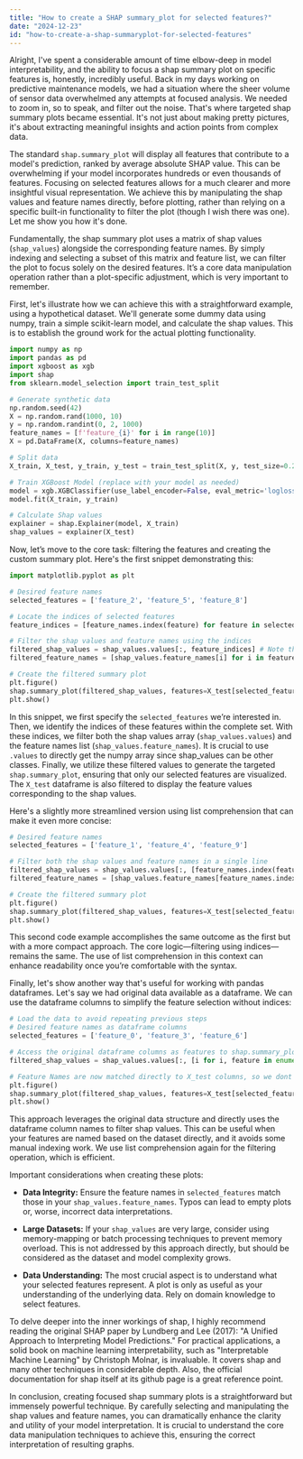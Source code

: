 ```yaml
---
title: "How to create a SHAP summary_plot for selected features?"
date: "2024-12-23"
id: "how-to-create-a-shap-summaryplot-for-selected-features"
---
```


Alright,  I've spent a considerable amount of time elbow-deep in model interpretability, and the ability to focus a shap summary plot on specific features is, honestly, incredibly useful. Back in my days working on predictive maintenance models, we had a situation where the sheer volume of sensor data overwhelmed any attempts at focused analysis. We needed to zoom in, so to speak, and filter out the noise. That's where targeted shap summary plots became essential. It's not just about making pretty pictures, it's about extracting meaningful insights and action points from complex data.

The standard `shap.summary_plot` will display all features that contribute to a model's prediction, ranked by average absolute SHAP value. This can be overwhelming if your model incorporates hundreds or even thousands of features. Focusing on selected features allows for a much clearer and more insightful visual representation. We achieve this by manipulating the shap values and feature names directly, before plotting, rather than relying on a specific built-in functionality to filter the plot (though I wish there was one). Let me show you how it's done.

Fundamentally, the shap summary plot uses a matrix of shap values (`shap_values`) alongside the corresponding feature names. By simply indexing and selecting a subset of this matrix and feature list, we can filter the plot to focus solely on the desired features. It’s a core data manipulation operation rather than a plot-specific adjustment, which is very important to remember.

First, let's illustrate how we can achieve this with a straightforward example, using a hypothetical dataset. We'll generate some dummy data using numpy, train a simple scikit-learn model, and calculate the shap values. This is to establish the ground work for the actual plotting functionality.

```python
import numpy as np
import pandas as pd
import xgboost as xgb
import shap
from sklearn.model_selection import train_test_split

# Generate synthetic data
np.random.seed(42)
X = np.random.rand(1000, 10)
y = np.random.randint(0, 2, 1000)
feature_names = [f'feature_{i}' for i in range(10)]
X = pd.DataFrame(X, columns=feature_names)

# Split data
X_train, X_test, y_train, y_test = train_test_split(X, y, test_size=0.2, random_state=42)

# Train XGBoost Model (replace with your model as needed)
model = xgb.XGBClassifier(use_label_encoder=False, eval_metric='logloss')
model.fit(X_train, y_train)

# Calculate Shap values
explainer = shap.Explainer(model, X_train)
shap_values = explainer(X_test)
```

Now, let’s move to the core task: filtering the features and creating the custom summary plot. Here's the first snippet demonstrating this:

```python
import matplotlib.pyplot as plt

# Desired feature names
selected_features = ['feature_2', 'feature_5', 'feature_8']

# Locate the indices of selected features
feature_indices = [feature_names.index(feature) for feature in selected_features]

# Filter the shap values and feature names using the indices
filtered_shap_values = shap_values.values[:, feature_indices] # Note the .values property for shap matrix access
filtered_feature_names = [shap_values.feature_names[i] for i in feature_indices]

# Create the filtered summary plot
plt.figure()
shap.summary_plot(filtered_shap_values, features=X_test[selected_features], feature_names=filtered_feature_names)
plt.show()

```

In this snippet, we first specify the `selected_features` we’re interested in. Then, we identify the indices of these features within the complete set. With these indices, we filter both the shap values array (`shap_values.values`) and the feature names list (`shap_values.feature_names`). It is crucial to use `.values` to directly get the numpy array since shap_values can be other classes. Finally, we utilize these filtered values to generate the targeted `shap.summary_plot`, ensuring that only our selected features are visualized. The `X_test` dataframe is also filtered to display the feature values corresponding to the shap values.

Here's a slightly more streamlined version using list comprehension that can make it even more concise:

```python
# Desired feature names
selected_features = ['feature_1', 'feature_4', 'feature_9']

# Filter both the shap values and feature names in a single line
filtered_shap_values = shap_values.values[:, [feature_names.index(feature) for feature in selected_features]]
filtered_feature_names = [shap_values.feature_names[feature_names.index(feature)] for feature in selected_features]

# Create the filtered summary plot
plt.figure()
shap.summary_plot(filtered_shap_values, features=X_test[selected_features], feature_names=filtered_feature_names)
plt.show()

```

This second code example accomplishes the same outcome as the first but with a more compact approach. The core logic—filtering using indices—remains the same. The use of list comprehension in this context can enhance readability once you’re comfortable with the syntax.

Finally, let's show another way that's useful for working with pandas dataframes. Let's say we had original data available as a dataframe. We can use the dataframe columns to simplify the feature selection without indices:

```python
# Load the data to avoid repeating previous steps
# Desired feature names as dataframe columns
selected_features = ['feature_0', 'feature_3', 'feature_6']

# Access the original dataframe columns as features to shap.summary_plot
filtered_shap_values = shap_values.values[:, [i for i, feature in enumerate(shap_values.feature_names) if feature in selected_features]]

# Feature Names are now matched directly to X_test columns, so we dont need to manually create a filtered_feature_names
plt.figure()
shap.summary_plot(filtered_shap_values, features=X_test[selected_features], feature_names=selected_features)
plt.show()
```

This approach leverages the original data structure and directly uses the dataframe column names to filter shap values. This can be useful when your features are named based on the dataset directly, and it avoids some manual indexing work. We use list comprehension again for the filtering operation, which is efficient.

Important considerations when creating these plots:

*   **Data Integrity:** Ensure the feature names in `selected_features` match those in your `shap_values.feature_names`. Typos can lead to empty plots or, worse, incorrect data interpretations.

*   **Large Datasets:** If your `shap_values` are very large, consider using memory-mapping or batch processing techniques to prevent memory overload. This is not addressed by this approach directly, but should be considered as the dataset and model complexity grows.

*   **Data Understanding:** The most crucial aspect is to understand what your selected features represent. A plot is only as useful as your understanding of the underlying data. Rely on domain knowledge to select features.

To delve deeper into the inner workings of shap, I highly recommend reading the original SHAP paper by Lundberg and Lee (2017): "A Unified Approach to Interpreting Model Predictions." For practical applications, a solid book on machine learning interpretability, such as "Interpretable Machine Learning" by Christoph Molnar, is invaluable. It covers shap and many other techniques in considerable depth. Also, the official documentation for shap itself at its github page is a great reference point.

In conclusion, creating focused shap summary plots is a straightforward but immensely powerful technique. By carefully selecting and manipulating the shap values and feature names, you can dramatically enhance the clarity and utility of your model interpretation. It is crucial to understand the core data manipulation techniques to achieve this, ensuring the correct interpretation of resulting graphs.
